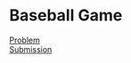 # Baseball Game
[Problem](https://leetcode.com/problems/baseball-game/description/)  
[Submission](../../../results/BaseballGameSubmission.png)